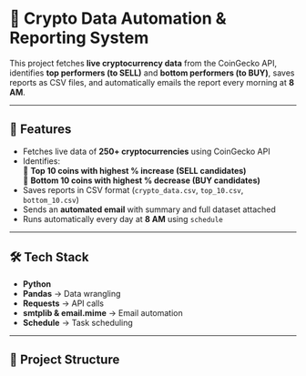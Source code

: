 # 🚀 Crypto Data Automation & Reporting System  

This project fetches **live cryptocurrency data** from the CoinGecko API, identifies **top performers (to SELL)** and **bottom performers (to BUY)**, saves reports as CSV files, and automatically emails the report every morning at **8 AM**.  

---

## 📌 Features  
- Fetches live data of **250+ cryptocurrencies** using CoinGecko API  
- Identifies:  
  🔼 **Top 10 coins with highest % increase (SELL candidates)**  
  🔽 **Bottom 10 coins with highest % decrease (BUY candidates)**  
- Saves reports in CSV format (`crypto_data.csv`, `top_10.csv`, `bottom_10.csv`)  
- Sends an **automated email** with summary and full dataset attached  
- Runs automatically every day at **8 AM** using `schedule`  

---

## 🛠️ Tech Stack  
- **Python**  
- **Pandas** → Data wrangling  
- **Requests** → API calls  
- **smtplib & email.mime** → Email automation  
- **Schedule** → Task scheduling  

---

## 📂 Project Structure  

